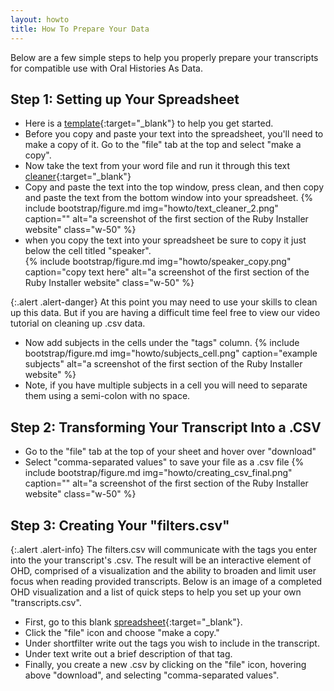```yaml
---
layout: howto
title: How To Prepare Your Data
---
```


Below are a few simple steps to help you properly prepare your transcripts for compatible use with Oral Histories As Data.

## Step 1: Setting up Your Spreadsheet

- Here is a [template](https://docs.google.com/spreadsheets/d/1uWrPMItiP-XOSkm7gyC8b9bl3tpSQRj9zLzS5y8QnW0/edit?usp=sharing){:target="_blank"} to help you get started. 
- Before you copy and paste your text into the spreadsheet, you'll need to make a copy of it. Go to the "file" tab at the top and select "make a copy". 
- Now take the text from your word file and run it through this text [cleaner](https://jhy.io/tools/convert-word-to-plain-text){:target="_blank"}  
- Copy and paste the text into the top window, press clean, and then copy and paste the text from the bottom window into your spreadsheet. 
{% include bootstrap/figure.md img="howto/text_cleaner_2.png" caption="" alt="a screenshot of the first section of the Ruby Installer website" class="w-50" %}
- when you copy the text into your spreadsheet be sure to copy it just below the cell titled "speaker".  
{% include bootstrap/figure.md img="howto/speaker_copy.png" caption="copy text here" alt="a screenshot of the first section of the Ruby Installer website" class="w-50" %}

{:.alert .alert-danger} 
At this point you may need to use your skills to clean up this data. But if you are having a difficult time feel free to view our video tutorial on cleaning up .csv data. 
- Now add subjects in the cells under the "tags" column.
{% include bootstrap/figure.md img="howto/subjects_cell.png" caption="example subjects" alt="a screenshot of the first section of the Ruby Installer website" %}
- Note, if you have multiple subjects in a cell you will need to separate them using a semi-colon with no space. 

## Step 2: Transforming Your Transcript Into a .CSV

- Go to the "file" tab at the top of your sheet and hover over "download"
- Select "comma-separated values"  to save your file as a .csv file
{% include bootstrap/figure.md img="howto/creating_csv_final.png" caption="" alt="a screenshot of the first section of the Ruby Installer website" class="w-50" %}

## Step 3: Creating Your "filters.csv" 

{:.alert .alert-info}
The filters.csv will communicate with the tags you enter into the your transcript's .csv. The result will be an interactive element of OHD, comprised of a visualization and the ability to broaden and limit user focus when reading provided transcripts. Below is an image of a completed OHD visualization and a list of quick steps to help you set up your own "transcripts.csv". 
- First, go to this blank [spreadsheet](https://docs.google.com/spreadsheets/d/1qPU-7LFZrIWcLiHuTqnlbnRD1869SJalJ5OCL7tGtzE/edit#gid=0){:target="_blank"}. 
- Click the "file" icon and choose "make a copy." 
- Under shortfilter write out the tags you wish to include in the transcript.
- Under text write out a brief description of that tag. 
- Finally, you create a new .csv by clicking on the "file" icon, hovering above "download", and selecting "comma-separated values". 